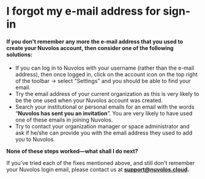 # I forgot my e-mail address for sign-in

#### If you don't remember any more the e-mail address that you used to create your Nuvolos account, then consider one of the following solutions:

* If you can log in to Nuvolos with your username \(rather than the e-mail address\), then once logged in, click on the account icon on the top right of the toolbar -&gt; select "Settings" and you should be able to find your email. 
* Try the email address of your current organization as this is very likely to be the one used when your Nuvolos account was created. 
* Search your institutional or personal emails for an email with the words “**Nuvolos has sent you an invitation**”. You are very likely to have used one of these emails in joining Nuvolos. 
* Try to contact your organization manager or space administrator and ask if he/she can provide you with the email address they used to add you to Nuvolos. 

**None of these steps worked—what shall I do next?**

If you've tried each of the fixes mentioned above, and still don't remember your Nuvolos login email, please contact us at [**support@nuvolos.cloud**](mailto:support@nuvolos.cloud)**.**



